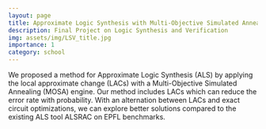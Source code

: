 ```yaml
---
layout: page
title: Approximate Logic Synthesis with Multi-Objective Simulated Annealing
description: Final Project on Logic Synthesis and Verification
img: assets/img/LSV_title.jpg
importance: 1
category: school
---
```


We proposed a method for Approximate Logic Synthesis (ALS) by applying the local approximate change (LACs) with a Multi-Objective Simulated Annealing (MOSA) engine. Our method includes LACs which can reduce the error rate with probability. With an alternation between LACs and exact circuit optimizations, we can explore better solutions compared to the existing ALS tool ALSRAC on EPFL benchmarks.